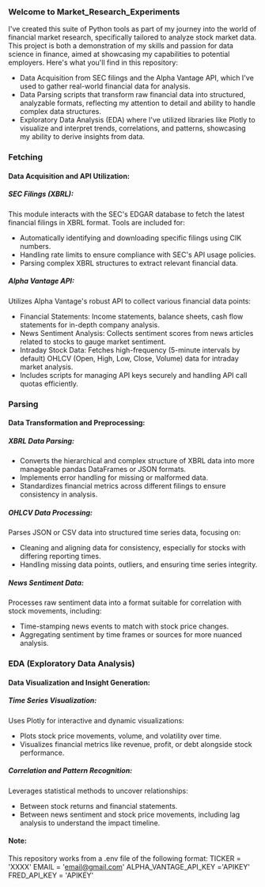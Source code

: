 ### Welcome to Market_Research_Experiments
I've created this suite of Python tools as part of my journey into the world of financial market research, specifically tailored to analyze stock market data. This project is both a demonstration of my skills and passion for data science in finance, aimed at showcasing my capabilities to potential employers. Here's what you'll find in this repository:

- Data Acquisition from SEC filings and the Alpha Vantage API, which I've used to gather real-world financial data for analysis.
- Data Parsing scripts that transform raw financial data into structured, analyzable formats, reflecting my attention to detail and ability to handle complex data structures.
- Exploratory Data Analysis (EDA) where I've utilized libraries like Plotly to visualize and interpret trends, correlations, and patterns, showcasing my ability to derive insights from data.

### Fetching
#### Data Acquisition and API Utilization:
##### SEC Filings (XBRL):
This module interacts with the SEC's EDGAR database to fetch the latest financial filings in XBRL format. 
Tools are included for:
- Automatically identifying and downloading specific filings using CIK numbers.
- Handling rate limits to ensure compliance with SEC's API usage policies.
- Parsing complex XBRL structures to extract relevant financial data.

##### Alpha Vantage API:
Utilizes Alpha Vantage's robust API to collect various financial data points:
- Financial Statements: Income statements, balance sheets, cash flow statements for in-depth company analysis.
- News Sentiment Analysis: Collects sentiment scores from news articles related to stocks to gauge market sentiment.
- Intraday Stock Data: Fetches high-frequency (5-minute intervals by default) OHLCV (Open, High, Low, Close, Volume) data for intraday market analysis.
- Includes scripts for managing API keys securely and handling API call quotas efficiently.

### Parsing
#### Data Transformation and Preprocessing:
##### XBRL Data Parsing:
- Converts the hierarchical and complex structure of XBRL data into more manageable pandas DataFrames or JSON formats.
- Implements error handling for missing or malformed data.
- Standardizes financial metrics across different filings to ensure consistency in analysis.

##### OHLCV Data Processing:
Parses JSON or CSV data into structured time series data, focusing on:
- Cleaning and aligning data for consistency, especially for stocks with differing reporting times.
- Handling missing data points, outliers, and ensuring time series integrity.

##### News Sentiment Data:
Processes raw sentiment data into a format suitable for correlation with stock movements, including:
- Time-stamping news events to match with stock price changes.
- Aggregating sentiment by time frames or sources for more nuanced analysis.

### EDA (Exploratory Data Analysis)
#### Data Visualization and Insight Generation:
##### Time Series Visualization:
Uses Plotly for interactive and dynamic visualizations:
- Plots stock price movements, volume, and volatility over time.
- Visualizes financial metrics like revenue, profit, or debt alongside stock performance.

##### Correlation and Pattern Recognition:
Leverages statistical methods to uncover relationships:
- Between stock returns and financial statements.
- Between news sentiment and stock price movements, including lag analysis to understand the impact timeline.


#### Note:
This repository works from a .env file of the following format:
TICKER = 'XXXX'
EMAIL = 'email@gmail.com'
ALPHA_VANTAGE_API_KEY ='APIKEY'
FRED_API_KEY = 'APIKEY'

